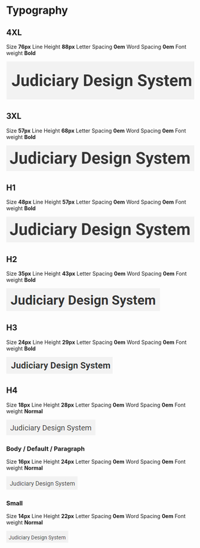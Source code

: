 # Typography

## 4XL

Size **76px**    Line Height **88px**       Letter Spacing **0em**      Word Spacing **0em**      Font weight **Bold**

![](../.gitbook/assets/image%20%2863%29.png)

## 3XL

Size **57px**    Line Height **68px**       Letter Spacing **0em**      Word Spacing **0em**      Font weight **Bold**

![](../.gitbook/assets/image%20%2854%29.png)

## H1

Size **48px**    Line Height **57px**       Letter Spacing **0em**      Word Spacing **0em**      Font weight **Bold**

![](../.gitbook/assets/image%20%2854%29.png)

## H**2**

Size **35px**    Line Height **43px**       Letter Spacing **0em**      Word Spacing **0em**      Font weight **Bold**

![](../.gitbook/assets/image%20%2839%29.png)

## H**3**

Size **24px**    Line Height **29px**       Letter Spacing **0em**      Word Spacing **0em**      Font weight **Bold**

![](../.gitbook/assets/image%20%2849%29.png)

## H**4**

Size **18px**    Line Height **28px**       Letter Spacing **0em**      Word Spacing **0em**      Font weight **Normal**

![](../.gitbook/assets/image%20%2894%29.png)

### Body / Default / Paragraph

Size **16px**    Line Height **24px**       Letter Spacing **0em**      Word Spacing **0em**      Font weight **Normal**

![](../.gitbook/assets/image%20%2896%29.png)

### **Small**

Size **14px**    Line Height **22px**       Letter Spacing **0em**      Word Spacing **0em**      Font weight **Normal**

![](../.gitbook/assets/image%20%2882%29.png)

